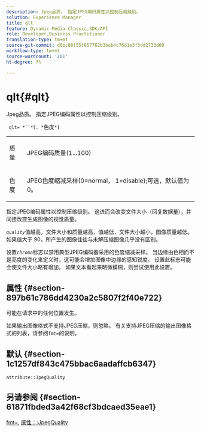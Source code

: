 ```yaml
---
description: Jpeg品质。 指定JPEG编码属性以控制压缩级别。
solution: Experience Manager
title: qlt
feature: Dynamic Media Classic,SDK/API
role: Developer,Business Practitioner
translation-type: tm+mt
source-git-commit: d0bc88f55f857762b3bab4c76d1e3f3dd2733d60
workflow-type: tm+mt
source-wordcount: '201'
ht-degree: 7%

---
```



# qlt{#qlt}

Jpeg品质。 指定JPEG编码属性以控制压缩级别。

` qlt= *``*[. *`色度`*]`

<table id="simpletable_A245B6A3D2374A6A89DE63A5621CFEC0"> 
 <tr class="strow"> 
  <td class="stentry"> <p> <span class="varname"> 质量 </span> </p> </td> 
  <td class="stentry"> <p>JPEG编码质量(1...100) </p> </td> 
 </tr> 
 <tr class="strow"> 
  <td class="stentry"> <p> <span class="varname"> 色度  </span> </p> </td> 
  <td class="stentry"> <p>JPEG色度缩减采样(0=normal， 1=disable);可选，默认值为0。 </p> </td> 
 </tr> 
</table>

指定JPEG编码属性以控制压缩级别。 这进而会改变文件大小（回复数据量），并间接改变生成图像的视觉质量。

*`quality`*&#x200B;值越高，文件大小和质量越高，值越低，文件大小越小，图像质量越低。 如果值大于 90，所产生的图像往往与未解压缩图像几乎没有区别。

设置&#x200B;*`chroma`*&#x200B;标志以禁用典型JPEG编码器采用的色度缩减采样。 当边缘由色相而不是亮度的变化来定义时，这可能会增加图像中边缘的感知锐度。 设置此标志可能会使文件大小略有增加。 如果文本看起来略微模糊，则尝试使用此设置。

## 属性 {#section-897b61c786dd4230a2c5807f2f40e722}

可能在请求中的任何位置发生。

如果输出图像格式不支持JPEG压缩，则忽略。 有关支持JPEG压缩的输出图像格式的列表，请参阅`fmt=`的说明。

## 默认 {#section-1c1257df843c475bbac6aadaffcb6347}

`attribute::JpegQuality`

## 另请参阅 {#section-61871fbded3a42f68cf3bdcaed35eae1}

[fmt=](../../../../../ir-api/http-protocol/image-rendering-api-ref/c-ir-http-protocol-ref/c-ir-http-protocol-command-reference/r-ir-fmt.md#reference-4c743f67d56b47c5b774fcc900ff758c), [属性：:JpegQuality](../../../../../ir-api/material-cat/image-rendering-api-ref/c-ir-material-catalog/c-ir-attributes-reference/r-ir-jpegquality.md#reference-d86fc5ad18bb436891efdbe1f98fea50)
